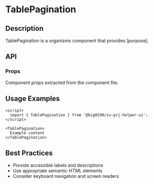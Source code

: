 # TablePagination

## Description

TablePagination is a organisms component that provides [purpose].

## API

### Props

Component props extracted from the component file.

## Usage Examples

```svelte
<script>
  import { TablePagination } from '@big0290/sv-prj-helper-ui';
</script>

<TablePagination>
  Example content
</TablePagination>
```

## Best Practices

- Provide accessible labels and descriptions
- Use appropriate semantic HTML elements
- Consider keyboard navigation and screen readers
